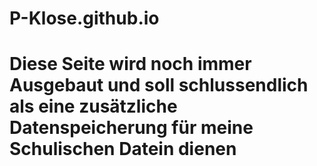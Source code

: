 # P-Klose.github.io
# Diese Seite wird noch immer Ausgebaut und soll schlussendlich als eine zusätzliche Datenspeicherung für meine Schulischen Datein dienen
